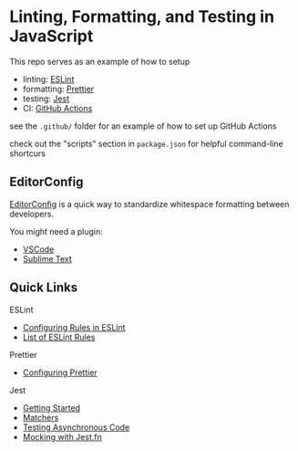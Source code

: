 # Linting, Formatting, and Testing in JavaScript

This repo serves as an example of how to setup

 - linting:    [ESLint](https://eslint.org/)
 - formatting: [Prettier](https://prettier.io/)
 - testing:    [Jest](https://jestjs.io/)
 - CI:         [GitHub Actions](https://docs.github.com/en/actions)

see the `.github/` folder for an example of how to set up GitHub Actions

check out the "scripts" section in `package.json` for helpful command-line shortcurs

## EditorConfig

[EditorConfig](https://editorconfig.org/) is a quick way to standardize whitespace formatting between developers.

You might need a plugin:
 - [VSCode](https://marketplace.visualstudio.com/items?itemName=EditorConfig.EditorConfig)
 - [Sublime Text](https://github.com/sindresorhus/editorconfig-sublime#readme)

## Quick Links

ESLint

 - [Configuring Rules in ESLint](https://eslint.org/docs/user-guide/configuring/rules#configuring-rules)
 - [List of ESLint Rules](https://eslint.org/docs/rules/)


Prettier

 - [Configuring Prettier](https://prettier.io/docs/en/configuration.html)


Jest

 - [Getting Started](https://jestjs.io/docs/getting-started)
 - [Matchers](https://jestjs.io/docs/expect)
 - [Testing Asynchronous Code](https://jestjs.io/docs/asynchronous)
 - [Mocking with Jest.fn](https://jestjs.io/docs/mock-functions)
